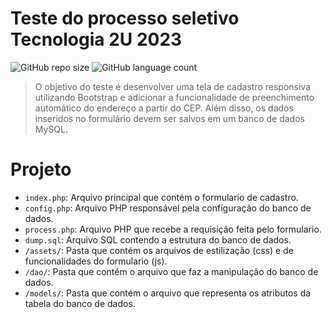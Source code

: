 # Teste do processo seletivo Tecnologia 2U 2023

![GitHub repo size](https://img.shields.io/github/repo-size/gabrielalmeidasantos/feature-GabrielAlmeida?style=for-the-badge)
![GitHub language count](https://img.shields.io/github/languages/count/gabrielalmeidasantos/feature-GabrielAlmeida?style=for-the-badge)


> O objetivo do teste é desenvolver uma tela de cadastro responsiva utilizando Bootstrap e adicionar a funcionalidade de preenchimento automático do endereço a partir do CEP. Além disso, os dados inseridos no formulário devem ser salvos em um banco de dados MySQL.


# Projeto

- `index.php`: Arquivo principal que contém o formulario de cadastro.
- `config.php`: Arquivo PHP responsável pela configuração do banco de dados.
- `process.php`: Arquivo PHP que recebe a requisição feita pelo formulario.
- `dump.sql`: Arquivo SQL contendo a estrutura do banco de dados.
- `/assets/`: Pasta que contém os arquivos de estilização (css) e de funcionalidades do formulario (js).
- `/dao/`: Pasta que contém o arquivo que faz a manipulação do banco de dados.
- `/models/`: Pasta que contém o arquivo que representa os atributos da tabela do banco de dados.
